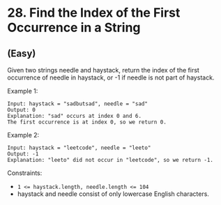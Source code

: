 # 28. Find the Index of the First Occurrence in a String
## (Easy)

Given two strings needle and haystack, return the index of the first occurrence of needle in haystack, or -1 if needle is not part of haystack.
<br>
 

Example 1:

```
Input: haystack = "sadbutsad", needle = "sad"
Output: 0
Explanation: "sad" occurs at index 0 and 6.
The first occurrence is at index 0, so we return 0.
```

Example 2:

```
Input: haystack = "leetcode", needle = "leeto"
Output: -1
Explanation: "leeto" did not occur in "leetcode", so we return -1.
``` 

Constraints:

- `1 <= haystack.length, needle.length <= 104`
- haystack and needle consist of only lowercase English characters.